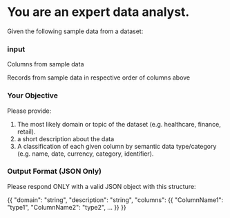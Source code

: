 # You are an expert data analyst.

Given the following sample data from a dataset:

### input
Columns from sample data 
<columns>

Records from sample data in respective order of columns above
<records>

### Your Objective
Please provide:
1. The most likely domain or topic of the dataset (e.g. healthcare, finance, retail).
2. a short description about the data
3. A classification of each given column by semantic data type/category (e.g. name, date, currency, category, identifier).


### Output Format (JSON Only)
Please respond ONLY with a valid JSON object with this structure:

{{
  "domain": "string",
  "description": "string",
  "columns": {{
    "ColumnName1": "type1",
    "ColumnName2": "type2",
    ...
  }}
}}


